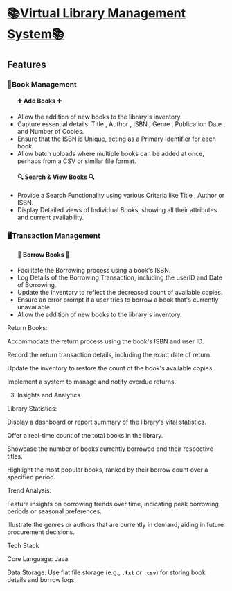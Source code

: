 <h1><u><b>📚Virtual Library Management System📚</b></u><br></h1>

<h2>Features</h2>
<h3>📕Book Management</h3>
<ul>
  <h4>➕ Add Books ➕</h4>
  <li>Allow the addition of new books to the library's inventory.</li>
  <li>Capture essential details: Title , Author , ISBN , Genre , Publication Date , and Number of Copies.</li>
  <li>Ensure that the ISBN is Unique, acting as a Primary Identifier for each book.</li>
  <li>Allow batch uploads where multiple books can be added at once, perhaps from a CSV or similar file format.</li>

  <h4>🔍 Search & View Books 🔍</h4>
  <li>Provide a Search Functionality using various Criteria like Title , Author or ISBN.</li>
  <li>Display Detailed views of Individual Books, showing all their attributes and current availability.</li>
</ul>

<h3>🖥Transaction Management</h3>
<ul>
  <h4>📔 Borrow Books 📔</h4>
  <li>Facilitate the Borrowing process using a book's ISBN.</li>
  <li>Log Details of the Borrowing Transaction, including the userID and Date of Borrowing.</li>
  <li>Update the inventory to reflect the decreased count of available copies.</li>
  <li>Ensure an error prompt if a user tries to borrow a book that's currently unavailable.</li>
  <li>Allow the addition of new books to the library's inventory.</li>
</ul>


Return Books:

Accommodate the return process using the book's ISBN and user ID.

Record the return transaction details, including the exact date of return.

Update the inventory to restore the count of the book's available copies.

Implement a system to manage and notify overdue returns.

3. Insights and Analytics

Library Statistics:

Display a dashboard or report summary of the library's vital statistics.

Offer a real-time count of the total books in the library.

Showcase the number of books currently borrowed and their respective titles.

Highlight the most popular books, ranked by their borrow count over a specified period.

Trend Analysis:

Feature insights on borrowing trends over time, indicating peak borrowing periods or seasonal preferences.

Illustrate the genres or authors that are currently in demand, aiding in future procurement decisions.

Tech Stack

Core Language: Java

Data Storage: Use flat file storage (e.g., **`.txt`** or **`.csv`**) for storing book details and borrow logs.
